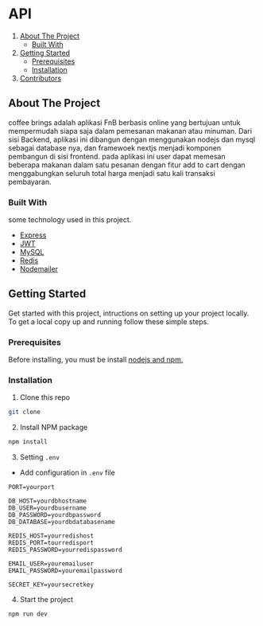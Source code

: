 # API

<!-- NAVIGATION -->
<ol>
    <li>
      <a href="#about-the-project">About The Project</a>
      <ul>
        <li><a href="#built-with">Built With</a></li>
      </ul>
    </li>
    <li>
      <a href="#getting-started">Getting Started</a>
      <ul>
        <li><a href="#prerequisites">Prerequisites</a></li>
        <li><a href="#installation">Installation</a></li>
      </ul>
    </li>
    <li><a href="#contributors">Contributors</a></li>
  </ol>

<!-- ABOUT THE PROJECT -->

## About The Project

coffee brings adalah aplikasi FnB berbasis online yang bertujuan untuk mempermudah siapa saja dalam pemesanan makanan atau minuman. Dari sisi Backend, aplikasi ini dibangun dengan menggunakan nodejs dan mysql sebagai database nya, dan framewoek nextjs menjadi komponen pembangun di sisi frontend. pada aplikasi ini user dapat memesan beberapa makanan dalam satu pesanan dengan fitur add to cart dengan menggabungkan seluruh total harga menjadi satu kali transaksi pembayaran.

### Built With

some technology used in this project.

- [Express](https://expressjs.com)
- [JWT](https://jwt.io)
- [MySQL](https://mysql.com)
- [Redis](https://redis.io)
- [Nodemailer](https://nodemailer.com)

<!-- GETTING STARTED -->

## Getting Started

Get started with this project, intructions on setting up your project locally.
To get a local copy up and running follow these simple steps.

### Prerequisites

Before installing, you must be install [nodejs and npm.](https://nodejs.org)

### Installation

1. Clone this repo

```sh
git clone 
```

2. Install NPM package

```sh
npm install
```

3. Setting `.env`

<!-- - create `.env` file

  ```sh
  touch .env
  ``` -->

- Add configuration in `.env` file

```
PORT=yourport

DB_HOST=yourdbhostname
DB_USER=yourdbusername
DB_PASSWORD=yourdbpassword
DB_DATABASE=yourdbdatabasename

REDIS_HOST=yourredishost
REDIS_PORT=tourredisport
REDIS_PASSWORD=yourredispassword

EMAIL_USER=youremailuser
EMAIL_PASSWORD=youremailpassword

SECRET_KEY=yoursecretkey

```

<!-- MIDTRANS_IS_PRODUCTION=yourmidtransisproduction
MIDTRANS_SERVER_KEY=yourmidtransserverkey
MIDTRANS_CLIENT_KEY=yourmidtransclientkey -->

4. Start the project

```sh
npm run dev
```
